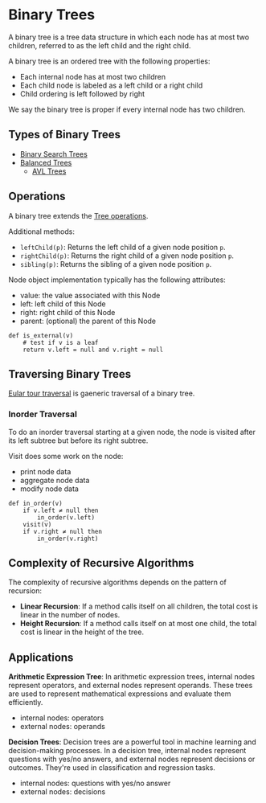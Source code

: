 # Binary Trees

A binary tree is a tree data structure in which each node has at most two children, referred to as the left child and the right child.

A binary tree is an ordered tree with the following properties:
- Each internal node has at most two children
- Each child node is labeled as a left child or a right child
- Child ordering is left followed by right

We say the binary tree is proper if every internal node has two children.

## Types of Binary Trees

- [Binary Search Trees](pages/data-structures-and-algorithms/data-structures/binary-search-trees.md)
- [Balanced Trees](pages/data-structures-and-algorithms/data-structures/balanced-trees.md)
    - [AVL Trees](pages/data-structures-and-algorithms/data-structures/avl-trees.md)

## Operations

A binary tree extends the [Tree operations](pages/data-structures-and-algorithms/data-structures/trees.md#operations).

Additional methods:
- `leftChild(p)`: Returns the left child of a given node position `p`.
- `rightChild(p)`: Returns the right child of a given node position `p`.
- `sibling(p)`: Returns the sibling of a given node position `p`.

Node object implementation typically has the following attributes:
- value: the value associated with this Node
- left: left child of this Node
- right: right child of this Node
- parent: (optional) the parent of this Node

```
def is_external(v)
    # test if v is a leaf
    return v.left = null and v.right = null
```

## Traversing Binary Trees

[Eular tour traversal](pages/data-structures-and-algorithms/data-structures/euler-tour-traserval.md) is gaeneric traversal of a binary tree.

### Inorder Traversal

To do an inorder traversal starting at a given node, the node is visited after its left subtree but before its right subtree.

Visit does some work on the node:
- print node data
- aggregate node data
- modify node data

```
def in_order(v)
    if v.left ≠ null then
        in_order(v.left)
    visit(v)
    if v.right ≠ null then
        in_order(v.right)
```

## Complexity of Recursive Algorithms

The complexity of recursive algorithms depends on the pattern of recursion:

- **Linear Recursion**: If a method calls itself on all children, the total cost is linear in the number of nodes.
- **Height Recursion**: If a method calls itself on at most one child, the total cost is linear in the height of the tree.

## Applications

**Arithmetic Expression Tree**: In arithmetic expression trees, internal nodes represent operators, and external nodes represent operands. These trees are used to represent mathematical expressions and evaluate them efficiently.
- internal nodes: operators
- external nodes: operands

**Decision Trees**: Decision trees are a powerful tool in machine learning and decision-making processes. In a decision tree, internal nodes represent questions with yes/no answers, and external nodes represent decisions or outcomes. They're used in classification and regression tasks.
- internal nodes: questions with yes/no answer
- external nodes: decisions